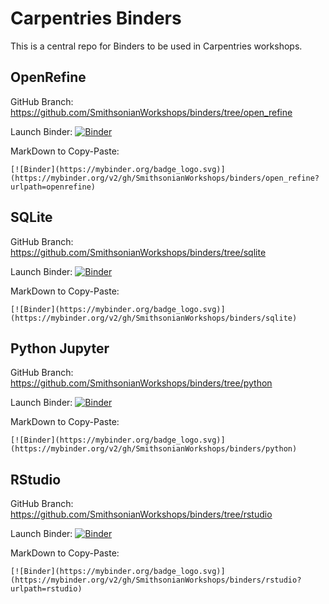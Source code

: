 # Carpentries Binders

This is a central repo for Binders to be used in Carpentries workshops.

## OpenRefine

GitHub Branch: https://github.com/SmithsonianWorkshops/binders/tree/open_refine

Launch Binder: [![Binder](https://mybinder.org/badge_logo.svg)](https://mybinder.org/v2/gh/SmithsonianWorkshops/binders/open_refine?urlpath=openrefine)

MarkDown to Copy-Paste:
```
[![Binder](https://mybinder.org/badge_logo.svg)](https://mybinder.org/v2/gh/SmithsonianWorkshops/binders/open_refine?urlpath=openrefine)
```

## SQLite

GitHub Branch: https://github.com/SmithsonianWorkshops/binders/tree/sqlite

Launch Binder: [![Binder](https://mybinder.org/badge_logo.svg)](https://mybinder.org/v2/gh/SmithsonianWorkshops/binders/sqlite)

MarkDown to Copy-Paste:
```
[![Binder](https://mybinder.org/badge_logo.svg)](https://mybinder.org/v2/gh/SmithsonianWorkshops/binders/sqlite)
```

## Python Jupyter

GitHub Branch: https://github.com/SmithsonianWorkshops/binders/tree/python

Launch Binder: [![Binder](https://mybinder.org/badge_logo.svg)](https://mybinder.org/v2/gh/SmithsonianWorkshops/binders/python)

MarkDown to Copy-Paste:
```
[![Binder](https://mybinder.org/badge_logo.svg)](https://mybinder.org/v2/gh/SmithsonianWorkshops/binders/python)
```

## RStudio

GitHub Branch: https://github.com/SmithsonianWorkshops/binders/tree/rstudio

Launch Binder: [![Binder](https://mybinder.org/badge_logo.svg)](https://mybinder.org/v2/gh/SmithsonianWorkshops/binders/rstudio?urlpath=rstudio)

MarkDown to Copy-Paste:
```
[![Binder](https://mybinder.org/badge_logo.svg)](https://mybinder.org/v2/gh/SmithsonianWorkshops/binders/rstudio?urlpath=rstudio)
```
